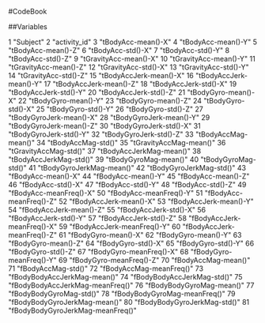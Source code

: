 #CodeBook

##Variables 

 1
 "Subject"
 2
 "activity_id"
 3
 "tBodyAcc-mean()-X"
 4
 "tBodyAcc-mean()-Y"
 5
 "tBodyAcc-mean()-Z"
 6
 "tBodyAcc-std()-X"
 7
 "tBodyAcc-std()-Y"
 8
 "tBodyAcc-std()-Z"
 9
 "tGravityAcc-mean()-X"
 10
 "tGravityAcc-mean()-Y"
 11
 "tGravityAcc-mean()-Z"
 12
 "tGravityAcc-std()-X"
 13
 "tGravityAcc-std()-Y"
 14
 "tGravityAcc-std()-Z"
 15
 "tBodyAccJerk-mean()-X"
 16
 "tBodyAccJerk-mean()-Y"
 17
 "tBodyAccJerk-mean()-Z"
 18
 "tBodyAccJerk-std()-X"
 19
 "tBodyAccJerk-std()-Y"
 20
 "tBodyAccJerk-std()-Z"
 21
 "tBodyGyro-mean()-X"
 22
 "tBodyGyro-mean()-Y"
 23
 "tBodyGyro-mean()-Z"
 24
 "tBodyGyro-std()-X"
 25
 "tBodyGyro-std()-Y"
 26
 "tBodyGyro-std()-Z"
 27
 "tBodyGyroJerk-mean()-X"
 28
 "tBodyGyroJerk-mean()-Y"
 29
 "tBodyGyroJerk-mean()-Z"
 30
 "tBodyGyroJerk-std()-X"
 31
 "tBodyGyroJerk-std()-Y"
 32
 "tBodyGyroJerk-std()-Z"
 33
 "tBodyAccMag-mean()"
 34
 "tBodyAccMag-std()"
 35
 "tGravityAccMag-mean()"
 36
 "tGravityAccMag-std()"
 37
 "tBodyAccJerkMag-mean()"
 38
 "tBodyAccJerkMag-std()"
 39
 "tBodyGyroMag-mean()"
 40
 "tBodyGyroMag-std()"
 41
 "tBodyGyroJerkMag-mean()"
 42
 "tBodyGyroJerkMag-std()"
 43
 "fBodyAcc-mean()-X"
 44
 "fBodyAcc-mean()-Y"
 45
 "fBodyAcc-mean()-Z"
 46
 "fBodyAcc-std()-X"
 47
 "fBodyAcc-std()-Y"
 48
 "fBodyAcc-std()-Z"
 49
 "fBodyAcc-meanFreq()-X"
 50
 "fBodyAcc-meanFreq()-Y"
 51
 "fBodyAcc-meanFreq()-Z"
 52
 "fBodyAccJerk-mean()-X"
 53
 "fBodyAccJerk-mean()-Y"
 54
 "fBodyAccJerk-mean()-Z"
 55
 "fBodyAccJerk-std()-X"
 56
 "fBodyAccJerk-std()-Y"
 57
 "fBodyAccJerk-std()-Z"
 58
 "fBodyAccJerk-meanFreq()-X"
 59
 "fBodyAccJerk-meanFreq()-Y"
 60
 "fBodyAccJerk-meanFreq()-Z"
 61
 "fBodyGyro-mean()-X"
 62
 "fBodyGyro-mean()-Y"
 63
 "fBodyGyro-mean()-Z"
 64
 "fBodyGyro-std()-X"
 65
 "fBodyGyro-std()-Y"
 66
 "fBodyGyro-std()-Z"
 67
 "fBodyGyro-meanFreq()-X"
 68
 "fBodyGyro-meanFreq()-Y"
 69
 "fBodyGyro-meanFreq()-Z"
 70
 "fBodyAccMag-mean()"
 71
 "fBodyAccMag-std()"
 72
 "fBodyAccMag-meanFreq()"
 73
 "fBodyBodyAccJerkMag-mean()"
 74
 "fBodyBodyAccJerkMag-std()"
 75
 "fBodyBodyAccJerkMag-meanFreq()"
 76
 "fBodyBodyGyroMag-mean()"
 77
 "fBodyBodyGyroMag-std()"
 78
 "fBodyBodyGyroMag-meanFreq()"
 79
 "fBodyBodyGyroJerkMag-mean()"
 80
 "fBodyBodyGyroJerkMag-std()"
 81
 "fBodyBodyGyroJerkMag-meanFreq()"
